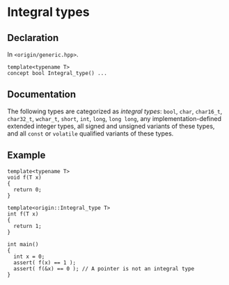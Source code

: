 
# Integral types

## Declaration

In `<origin/generic.hpp>`.

``` {.cpp}
template<typename T>
concept bool Integral_type() ...
```

## Documentation

The following types are categorized as *integral types*: `bool`, `char`,
`char16_t`, `char32_t`, `wchar_t`, `short`, `int`, `long`, `long long`,
any implementation-defined extended integer types, all signed and
unsigned variants of these types, and all `const` or `volatile` qualified
variants of these types.


## Example


``` {.cpp}
template<typename T>
void f(T x)
{
  return 0;
}

template<origin::Integral_type T>
int f(T x)
{
  return 1;
}

int main()
{
  int x = 0;
  assert( f(x) == 1 );
  assert( f(&x) == 0 ); // A pointer is not an integral type
}
```

